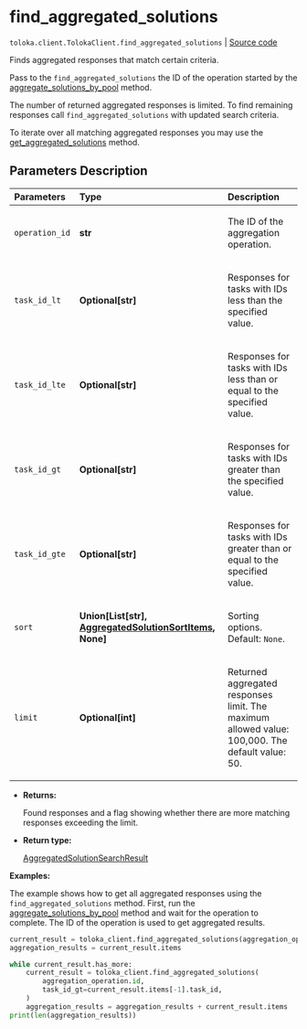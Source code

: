 # find_aggregated_solutions
`toloka.client.TolokaClient.find_aggregated_solutions` | [Source code](https://github.com/Toloka/toloka-kit/blob/v1.2.1/src/client/__init__.py#L635)

Finds aggregated responses that match certain criteria.


Pass to the `find_aggregated_solutions` the ID of the operation started by the [aggregate_solutions_by_pool](toloka.client.TolokaClient.aggregate_solutions_by_pool.md) method.

The number of returned aggregated responses is limited. To find remaining responses call `find_aggregated_solutions` with updated search criteria.

To iterate over all matching aggregated responses you may use the [get_aggregated_solutions](toloka.client.TolokaClient.get_aggregated_solutions.md) method.

## Parameters Description

| Parameters | Type | Description |
| :----------| :----| :-----------|
`operation_id`|**str**|<p>The ID of the aggregation operation.</p>
`task_id_lt`|**Optional\[str\]**|<p>Responses for tasks with IDs less than the specified value.</p>
`task_id_lte`|**Optional\[str\]**|<p>Responses for tasks with IDs less than or equal to the specified value.</p>
`task_id_gt`|**Optional\[str\]**|<p>Responses for tasks with IDs greater than the specified value.</p>
`task_id_gte`|**Optional\[str\]**|<p>Responses for tasks with IDs greater than or equal to the specified value.</p>
`sort`|**Union\[List\[str\], [AggregatedSolutionSortItems](toloka.client.search_requests.AggregatedSolutionSortItems.md), None\]**|<p>Sorting options. Default: `None`.</p>
`limit`|**Optional\[int\]**|<p>Returned aggregated responses limit. The maximum allowed value: 100,000. The default value: 50.</p>

* **Returns:**

  Found responses and a flag showing whether there are more matching responses exceeding the limit.

* **Return type:**

  [AggregatedSolutionSearchResult](toloka.client.search_results.AggregatedSolutionSearchResult.md)

**Examples:**

The example shows how to get all aggregated responses using the `find_aggregated_solutions` method.
First, run the [aggregate_solutions_by_pool](toloka.client.TolokaClient.aggregate_solutions_by_pool.md) method and wait for the operation to complete.
The ID of the operation is used to get aggregated results.

```python
current_result = toloka_client.find_aggregated_solutions(aggregation_operation.id)
aggregation_results = current_result.items

while current_result.has_more:
    current_result = toloka_client.find_aggregated_solutions(
        aggregation_operation.id,
        task_id_gt=current_result.items[-1].task_id,
    )
    aggregation_results = aggregation_results + current_result.items
print(len(aggregation_results))
```

